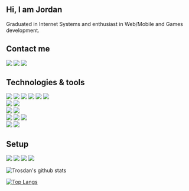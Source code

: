 ## Hi, I am Jordan
Graduated in Internet Systems and enthusiast in Web/Mobile and Games development.

## Contact me
<a href="https://www.instagram.com/trosdan/"><img src="https://img.shields.io/static/v1?logo=instagram&message=instagram&color=E4405F&style=for-the-badge&labelColor=5c5c5c&label=%20&logoColor=white"></a>
<a href="https://br.linkedin.com/in/jordandossantosoliveira"><img src="https://img.shields.io/static/v1?logo=linkedin&message=linkedin&color=0A66C2&style=for-the-badge&labelColor=5c5c5c&label=%20&logoColor=white"></a>
<a href="https://www.twitter.com.br/trosdan"><img src="https://img.shields.io/static/v1?logo=twitter&message=twitter&color=1DA1F2&style=for-the-badge&labelColor=5c5c5c&label=%20&logoColor=white"></a>

## Technologies & tools
<div>
  <img src="https://img.shields.io/static/v1?logo=javascript&message=javscript&color=F7DF1E&style=for-the-badge&labelColor=5c5c5c&label=%20&logoColor=white">
  <img src="https://img.shields.io/static/v1?logo=typescript&message=typescript&color=3178C6&style=for-the-badge&labelColor=5c5c5c&label=%20&logoColor=white">
  <img src="https://img.shields.io/static/v1?logo=react&message=reactjs&color=61DAFB&style=for-the-badge&labelColor=5c5c5c&label=%20&logoColor=white">
  <img src="https://img.shields.io/static/v1?logo=react&message=reactj%20natives&color=61DAFB&style=for-the-badge&labelColor=5c5c5c&label=%20&logoColor=white">
  <img src="https://img.shields.io/static/v1?logo=redux&message=redux&color=764ABC&style=for-the-badge&labelColor=5c5c5c&label=%20&logoColor=white">
  <img src="https://img.shields.io/static/v1?logo=styled-components&message=styled%20components&color=DB7093&style=for-the-badge&labelColor=5c5c5c&label=%20&logoColor=white">
</div>
<div>
  <img src="https://img.shields.io/static/v1?logo=nodedotjs&message=nodejs&color=339933&style=for-the-badge&labelColor=5c5c5c&label=%20&logoColor=white">
  <img src="https://img.shields.io/static/v1?logo=express&message=express&color=000000&style=for-the-badge&labelColor=5c5c5c&label=%20&logoColor=white">
</div>
<div>
  <img src="https://img.shields.io/static/v1?logo=java&message=java&color=007396&style=for-the-badge&labelColor=5c5c5c&label=%20&logoColor=white">
  <img src="https://img.shields.io/static/v1?logo=android&message=android&color=3DDC84&style=for-the-badge&labelColor=5c5c5c&label=%20&logoColor=white">
</div>
<div>
  <img src="https://img.shields.io/static/v1?logo=postgresql&message=postgresql&color=4169E1&style=for-the-badge&labelColor=5c5c5c&label=%20&logoColor=white">
  <img src="https://img.shields.io/static/v1?logo=sqlite&message=sqlite&color=003B57&style=for-the-badge&labelColor=5c5c5c&label=%20&logoColor=white">
  <img src="https://img.shields.io/static/v1?logo=mongodb&message=mongodb&color=47A248&style=for-the-badge&labelColor=5c5c5c&label=%20&logoColor=white">
</div>
<div>
  <img src="https://img.shields.io/static/v1?logo=csharp&message=c%20sharp&color=239120&style=for-the-badge&labelColor=5c5c5c&label=%20&logoColor=white">
  <img src="https://img.shields.io/static/v1?logo=unity&message=unity&color=FFFFFF&style=for-the-badge&labelColor=5c5c5c&label=%20&logoColor=white">
</div>

## Setup
<div>
  <img src="https://img.shields.io/static/v1?logo=amd&message=AMD%20Ryzen%207%202700X&color=ED1C24&style=for-the-badge&labelColor=5c5c5c&label=%20&logoColor=white">
  <img src="https://img.shields.io/static/v1?logo=asus&message=ASUS%20PRIME%20B450M-GAMING/BR&color=000000&style=for-the-badge&labelColor=5c5c5c&label=%20&logoColor=white">
  <img src="https://img.shields.io/static/v1?message=HyperX%20Fury%20RGB,%2016GB,%203000MHz,%20DDR4&color=000000&style=for-the-badge&labelColor=5c5c5c&label=%20&logoColor=white">
  <img src="https://img.shields.io/static/v1?logo=nvidia&message=NVIDIA%20GeForce%20GTX%201050ti&color=76B900&style=for-the-badge&labelColor=5c5c5c&label=%20&logoColor=white">
</div>



![Trosdan's github stats](https://github-readme-stats.vercel.app/api?username=trosdan&show_icons=true)

[![Top Langs](https://github-readme-stats.vercel.app/api/top-langs/?username=trosdan&layout=compact)](https://github.com/anuraghazra/github-readme-stats)
